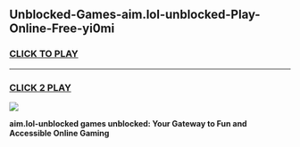 
## Unblocked-Games-aim.lol-unblocked-Play-Online-Free-yi0mi
<h3>
<a href="https://premium76.site?title=aim.lol-unblocked&ref=26A">CLICK TO PLAY</a></h3>
<hr>

<h3>
<a href="https://premium76.site?title=aim.lol-unblocked&ref=26A">CLICK 2 PLAY</a>
  
</h3>

<a href="https://premium76.site?title=aim.lol-unblocked&ref=26A"><img src="https://clearcache.store/games.png"></a>


**aim.lol-unblocked games unblocked: Your Gateway to Fun and Accessible Online Gaming**
